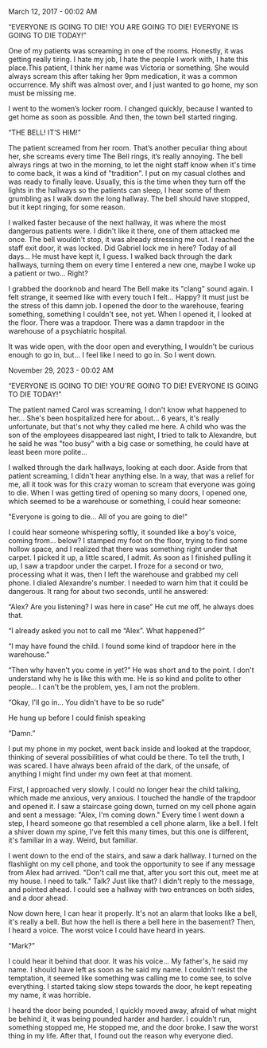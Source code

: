 March 12, 2017 - 00:02 AM

“EVERYONE IS GOING TO DIE! YOU ARE GOING TO DIE! EVERYONE IS GOING TO DIE TODAY!”

One of my patients was screaming in one of the rooms. Honestly, it was getting really tiring. I hate my job, I hate the people I work with, I hate this place.This patient, I think her name was Victoria or something. She would always scream this after taking her 9pm medication, it was a common occurrence. My shift was almost over, and I just wanted to go home, my son must be missing me.

I went to the women’s locker room. I changed quickly, because I wanted to get home as soon as possible. And then, the town bell started ringing.

“THE BELL! IT’S HIM!”

The patient screamed from her room. That’s another peculiar thing about her, she screams every time The Bell rings, it’s really annoying. The bell always rings at two in the morning, to let the night staff know when it's time to come back, it was a kind of "tradition". I put on my casual clothes and was ready to finally leave. Usually, this is the time when they turn off the lights in the hallways so the patients can sleep, I hear some of them grumbling as I walk down the long hallway. The bell should have stopped, but it kept ringing, for some reason.

I walked faster because of the next hallway, it was where the most dangerous patients were. I didn't like it there, one of them attacked me once. The bell wouldn't stop, it was already stressing me out. I reached the staff exit door, it was locked. Did Gabriel lock me in here? Today of all days... He must have kept it, I guess. I walked back through the dark hallways, turning them on every time I entered a new one, maybe I woke up a patient or two... Right?

I grabbed the doorknob and heard The Bell make its "clang" sound again. I felt strange, it seemed like with every touch I felt... Happy? It must just be the stress of this damn job. I opened the door to the warehouse, fearing something, something I couldn't see, not yet. When I opened it, I looked at the floor. There was a trapdoor. There was a damn trapdoor in the warehouse of a psychiatric hospital.

It was wide open, with the door open and everything, I wouldn't be curious enough to go in, but... I feel like I need to go in. So I went down.



November 29, 2023 - 00:02 AM

“EVERYONE IS GOING TO DIE! YOU'RE GOING TO DIE! EVERYONE IS GOING TO DIE TODAY!”

The patient named Carol was screaming, I don't know what happened to her... She's been hospitalized here for about... 6 years, it's really unfortunate, but that's not why they called me here. A child who was the son of the employees disappeared last night, I tried to talk to Alexandre, but he said he was "too busy" with a big case or something, he could have at least been more polite...

I walked through the dark hallways, looking at each door. Aside from that patient screaming, I didn't hear anything else. In a way, that was a relief for me, all it took was for this crazy woman to scream that everyone was going to die. When I was getting tired of opening so many doors, I opened one, which seemed to be a warehouse or something, I could hear someone:

"Everyone is going to die... All of you are going to die!"

I could hear someone whispering softly, it sounded like a boy's voice, coming from... below? I stamped my foot on the floor, trying to find some hollow space, and I realized that there was something right under that carpet. I picked it up, a little scared, I admit. As soon as I finished pulling it up, I saw a trapdoor under the carpet. I froze for a second or two, processing what it was, then I left the warehouse and grabbed my cell phone. I dialed Alexandre's number. I needed to warn him that it could be dangerous. It rang for about two seconds, until he answered:

“Alex? Are you listening? I was here in case” He cut me off, he always does that.

“I already asked you not to call me “Alex”. What happened?”

“I may have found the child. I found some kind of trapdoor here in the warehouse.”

“Then why haven't you come in yet?” He was short and to the point. I don't understand why he is like this with me. He is so kind and polite to other people... I can't be the problem, yes, I am not the problem.

“Okay, I'll go in... You didn't have to be so rude”

He hung up before I could finish speaking

“Damn.”

I put my phone in my pocket, went back inside and looked at the trapdoor, thinking of several possibilities of what could be there. To tell the truth, I was scared. I have always been afraid of the dark, of the unsafe, of anything I might find under my own feet at that moment.

First, I approached very slowly. I could no longer hear the child talking, which made me anxious, very anxious. I touched the handle of the trapdoor and opened it. I saw a staircase going down, turned on my cell phone again and sent a message: "Alex, I'm coming down." Every time I went down a step, I heard someone go that resembled a cell phone alarm, like a bell. I felt a shiver down my spine, I've felt this many times, but this one is different, it's familiar in a way. Weird, but familiar.

I went down to the end of the stairs, and saw a dark hallway. I turned on the flashlight on my cell phone, and took the opportunity to see if any message from Alex had arrived. "Don't call me that, after you sort this out, meet me at my house. I need to talk." Talk? Just like that? I didn't reply to the message, and pointed ahead. I could see a hallway with two entrances on both sides, and a door ahead.

Now down here, I can hear it properly. It's not an alarm that looks like a bell, it's really a bell. But how the hell is there a bell here in the basement? Then, I heard a voice. The worst voice I could have heard in years.

“Mark?” 

I could hear it behind that door. It was his voice... My father's, he said my name. I should have left as soon as he said my name. I couldn't resist the temptation, it seemed like something was calling me to come see, to solve everything. I started taking slow steps towards the door, he kept repeating my name, it was horrible.

I heard the door being pounded, I quickly moved away, afraid of what might be behind it, it was being pounded harder and harder. I couldn't run, something stopped me, He stopped me, and the door broke. I saw the worst thing in my life. After that, I found out the reason why everyone died.

